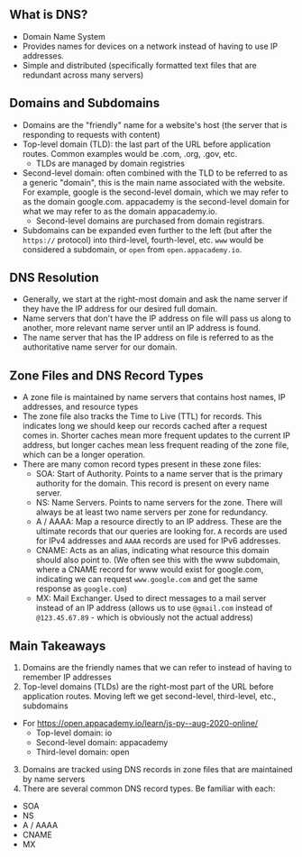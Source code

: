 ## What is DNS?
- Domain Name System
- Provides names for devices on a network instead of having to use IP addresses.
- Simple and distributed (specifically formatted text files that are redundant across many servers)

## Domains and Subdomains
- Domains are the "friendly" name for a website's host (the server that is responding to requests with content)
- Top-level domain (TLD): the last part of the URL before application routes. Common examples would be .com, .org, .gov, etc.
  - TLDs are managed by domain registries
- Second-level domain: often combined with the TLD to be referred to as a generic "domain", this is the main name associated with the website. For example, google is the second-level domain, which we may refer to as the domain google.com. appacademy is the second-level domain for what we may refer to as the domain appacademy.io.
  - Second-level domains are purchased from domain registrars.
- Subdomains can be expanded even further to the left (but after the `https://` protocol) into third-level, fourth-level, etc. `www` would be considered a subdomain, or `open` from `open.appacademy.io`.

## DNS Resolution
- Generally, we start at the right-most domain and ask the name server if they have the IP address for our desired full domain.
- Name servers that don't have the IP address on file will pass us along to another, more relevant name server until an IP address is found.
- The name server that has the IP address on file is referred to as the authoritative name server for our domain.

## Zone Files and DNS Record Types
- A zone file is maintained by name servers that contains host names, IP addresses, and resource types
- The zone file also tracks the Time to Live (TTL) for records. This indicates long we should keep our records cached after a request comes in. Shorter caches mean more frequent updates to the current IP address, but longer caches mean less frequent reading of the zone file, which can be a longer operation.
- There are many comon record types present in these zone files:
  - SOA: Start of Authority. Points to a name server that is the primary authority for the domain. This record is present on every name server.
  - NS: Name Servers. Points to name servers for the zone. There will always be at least two name servers per zone for redundancy.
  - A / AAAA: Map a resource directly to an IP address. These are the ultimate records that our queries are looking for. `A` records are used for IPv4 addresses and `AAAA` records are used for IPv6 addresses.
  - CNAME: Acts as an alias, indicating what resource this domain should also point to. (We often see this with the www subdomain, where a CNAME record for www would exist for google.com, indicating we can request `www.google.com` and get the same response as `google.com`)
  - MX: Mail Exchanger. Used to direct messages to a mail server instead of an IP address (allows us to use `@gmail.com` instead of `@123.45.67.89` - which is obviously not the actual address)



## Main Takeaways
1. Domains are the friendly names that we can refer to instead of having to remember IP addresses
2. Top-level domains (TLDs) are the right-most part of the URL before application routes. Moving left we get second-level, third-level, etc., subdomains
- For https://open.appacademy.io/learn/js-py--aug-2020-online/
  - Top-level domain: io
  - Second-level domain: appacademy
  - Third-level domain: open 
3. Domains are tracked using DNS records in zone files that are maintained by name servers
4. There are several common DNS record types. Be familiar with each:
- SOA
- NS
- A / AAAA
- CNAME
- MX
